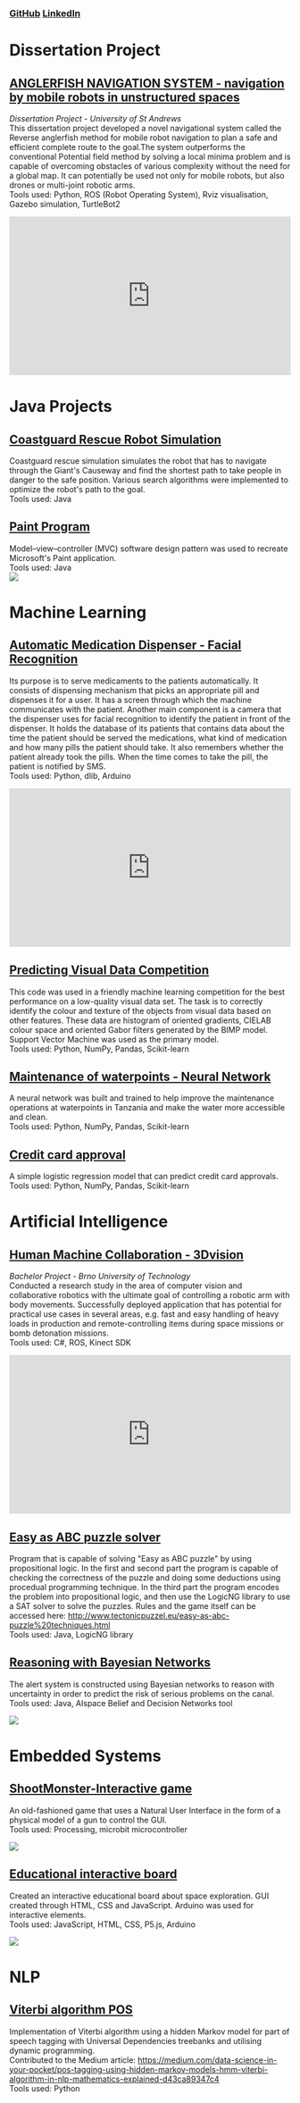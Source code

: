 ### [GitHub](https://github.com/pavsob) [LinkedIn](https://www.linkedin.com/in/pavel-sobotka-4041ab197/)

# Dissertation Project
## [ANGLERFISH NAVIGATION SYSTEM - navigation by mobile robots in unstructured spaces](https://github.com/pavsob/ANGLERFISH-NAVIGATION-SYSTEM---navigation-by-mobile-robots-in-unstructured-spaces)
*Dissertation Project - University of St Andrews*  
This dissertation project developed a novel navigational system called the Reverse anglerfish method for mobile robot navigation to plan a safe and efficient complete route to the goal.The system outperforms the conventional Potential field method by solving a local minima problem and is capable of overcoming obstacles of various complexity without the need for a global map. It can potentially be used not only for mobile robots, but also drones or multi-joint robotic arms.  
Tools used: Python, ROS (Robot Operating System), Rviz visualisation, Gazebo simulation, TurtleBot2
<!---
#![](/images/turtlebot.png)
-->
<iframe src="https://www.linkedin.com/embed/feed/update/urn:li:ugcPost:6839505096296931328?compact=1" height="284" width="504" frameborder="0" allowfullscreen="" title="Embedded post"></iframe>

# Java Projects
## [Coastguard Rescue Robot Simulation](https://github.com/pavsob/Search-Coastguard-Rescue-Simulations)
Coastguard rescue simulation simulates the robot that has to navigate through the Giant's Causeway and find the shortest path to take people in danger to the safe position. Various search algorithms were implemented to optimize the robot's path to the goal.  
Tools used: Java  
## [Paint Program](https://github.com/pavsob/Paint-Program---in-Java)
Model–view–controller (MVC) software design pattern was used to recreate Microsoft's Paint application.  
Tools used: Java  
![](/images/rsz_2mainwindow.png)

# Machine Learning
## [Automatic Medication Dispenser - Facial Recognition](https://github.com/pavsob/Automatic-Medication-Dispenser---Facial-Recognition)
Its purpose is to serve medicaments to the patients automatically. It consists of dispensing mechanism that picks an appropriate pill and dispenses it for a user. It has a screen through which the machine communicates with the patient. Another main component is a camera that the dispenser uses for facial recognition to identify the patient in front of the dispenser. It holds the database of its patients that contains data about the time the patient should be served the medications, what kind of medication and how many pills the patient should take. It also remembers whether the patient already took the pills. When the time comes to take the pill, the patient is notified by SMS.  
Tools used: Python, dlib, Arduino
<!---
![](/images/rsz_1dispenser.jpg)
-->
<iframe src="https://www.linkedin.com/embed/feed/update/urn:li:ugcPost:6803698440846086144?compact=1" height="284" width="504" frameborder="0" allowfullscreen="" title="Embedded post"></iframe>

## [Predicting Visual Data Competition](https://github.com/pavsob/Predicting-Visual-Data---Machine-Learning)
This code was used in a friendly machine learning competition for the best performance on a low-quality visual data set.
The task is to correctly identify the colour and texture of the objects from visual data based on other features. These data are histogram of oriented gradients, CIELAB colour space and oriented Gabor filters generated by the BIMP model. Support Vector Machine was used as the primary model.  
Tools used: Python, NumPy, Pandas, Scikit-learn

## [Maintenance of waterpoints - Neural Network](https://github.com/pavsob/Maintenance-of-waterpoints---Neural-Nets)
A neural network was built and trained to help improve the maintenance operations at waterpoints in Tanzania and make the water more accessible and clean.  
Tools used: Python, NumPy, Pandas, Scikit-learn

## [Credit card approval](https://github.com/pavsob/Credit-card-approval)
A simple logistic regression model that can predict credit card approvals.  
Tools used: Python, NumPy, Pandas, Scikit-learn

# Artificial Intelligence
## [Human Machine Collaboration - 3Dvision](https://github.com/pavsob/Human-Machine-Collaboration---3Dvision)
*Bachelor Project - Brno University of Technology*  
Conducted a research study in the area of computer vision and collaborative robotics with the ultimate goal of controlling a robotic arm with body movements. Successfully deployed application that has potential for practical use cases in several areas, e.g. fast and easy handling of heavy loads in production and remote-controlling items during space missions or bomb detonation missions.  
Tools used: C#, ROS, Kinect SDK
<!---
![](/images/guivision.png) ![](/images/robarm.png)
-->
<iframe src="https://www.linkedin.com/embed/feed/update/urn:li:ugcPost:6802903176828735488?compact=1" height="284" width="504" frameborder="0" allowfullscreen="" title="Embedded post"></iframe>

## [Easy as ABC puzzle solver](https://github.com/pavsob/Easy-as-ABC-puzzle-solver)
Program that is capable of solving "Easy as ABC puzzle" by using propositional logic. In the first and second part the program is capable of checking the correctness of the puzzle and doing some deductions using procedual programming technique. In the third part the program encodes the problem into propositional logic, and then use the LogicNG library to use a SAT solver to solve the puzzles. Rules and the game itself can be accessed here: http://www.tectonicpuzzel.eu/easy-as-abc-puzzle%20techniques.html  
Tools used: Java, LogicNG library
## [Reasoning with Bayesian Networks](https://github.com/pavsob/Reasoning-with-Bayesian-Networks)
The alert system is constructed using Bayesian networks to reason with uncertainty in order to predict the risk of serious problems on the canal.  
Tools used: Java, AIspace Belief and Decision Networks tool

![](/images/alert_system.png)

# Embedded Systems
## [ShootMonster-Interactive game](https://github.com/pavsob/ShootMonster-game)
An old-fashioned game that uses a Natural User Interface in the form of a physical model of a gun to control the GUI.  
Tools used: Processing, microbit microcontroller

![](/images/monster.png)

## [Educational interactive board](https://github.com/pavsob/Educational-interactive-board)
Created an interactive educational board about space exploration. GUI created through HTML, CSS and JavaScript. Arduino was used for interactive elements.  
Tools used: JavaScript, HTML, CSS, P5.js, Arduino

![](/images/space.png)

# NLP
## [Viterbi algorithm POS](https://github.com/pavsob/Viterbi-algorithm-POS)
Implementation of Viterbi algorithm using a hidden Markov model for part of speech tagging with Universal Dependencies treebanks and utilising dynamic programming.  
Contributed to the Medium article: https://medium.com/data-science-in-your-pocket/pos-tagging-using-hidden-markov-models-hmm-viterbi-algorithm-in-nlp-mathematics-explained-d43ca89347c4  
Tools used: Python
